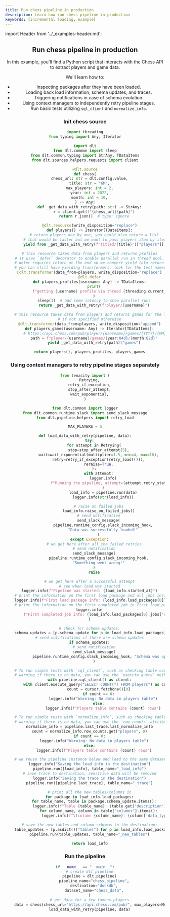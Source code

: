 ```yaml
---
title: Run chess pipeline in production
description: Learn how run chess pipeline in production
keywords: [incremental loading, example]
---
```


import Header from '../_examples-header.md';

<Header
    intro="In this tutorial, you will learn how to investigate, track, retry and test your loads."
    slug="chess_production"
    install_comment="with duckdb"
    install_packages='"dlt[duckdb]"'
    run_file="chess" />

## Run chess pipeline in production

In this example, you'll find a Python script that interacts with the Chess API to extract players and game data.

We'll learn how to:

- Inspecting packages after they have been loaded.
- Loading back load information, schema updates, and traces.
- Triggering notifications in case of schema evolution.
- Using context managers to independently retry pipeline stages.
- Run basic tests utilizing `sql_client` and `normalize_info`.

### Init chess source

<!--@@@DLT_SNIPPET_START ./code/chess-snippets.py::markdown_source-->
```py
import threading
from typing import Any, Iterator

import dlt
from dlt.common import sleep
from dlt.common.typing import StrAny, TDataItems
from dlt.sources.helpers.requests import client

@dlt.source
def chess(
    chess_url: str = dlt.config.value,
    title: str = "GM",
    max_players: int = 2,
    year: int = 2022,
    month: int = 10,
) -> Any:
    def _get_data_with_retry(path: str) -> StrAny:
        r = client.get(f"{chess_url}{path}")
        return r.json()  # type: ignore

    @dlt.resource(write_disposition="replace")
    def players() -> Iterator[TDataItems]:
        # return players one by one, you could also return a list
        # that would be faster but we want to pass players item by item to the transformer
        yield from _get_data_with_retry(f"titled/{title}")["players"][:max_players]

    # this resource takes data from players and returns profiles
    # it uses `defer` decorator to enable parallel run in thread pool.
    # defer requires return at the end so we convert yield into return (we return one item anyway)
    # you can still have yielding transformers, look for the test named `test_evolve_schema`
    @dlt.transformer(data_from=players, write_disposition="replace")
    @dlt.defer
    def players_profiles(username: Any) -> TDataItems:
        print(
            f"getting {username} profile via thread {threading.current_thread().name}"
        )
        sleep(1)  # add some latency to show parallel runs
        return _get_data_with_retry(f"player/{username}")

    # this resource takes data from players and returns games for the last month
    # if not specified otherwise
    @dlt.transformer(data_from=players, write_disposition="append")
    def players_games(username: Any) -> Iterator[TDataItems]:
        # https://api.chess.com/pub/player/{username}/games/{YYYY}/{MM}
        path = f"player/{username}/games/{year:04d}/{month:02d}"
        yield _get_data_with_retry(path)["games"]

    return players(), players_profiles, players_games
```
<!--@@@DLT_SNIPPET_END ./code/chess-snippets.py::markdown_source-->


### Using context managers to retry pipeline stages separately

<!--@@@DLT_SNIPPET_START ./code/chess-snippets.py::markdown_retry_cm-->
```py
from tenacity import (
    Retrying,
    retry_if_exception,
    stop_after_attempt,
    wait_exponential,
)

from dlt.common import logger
from dlt.common.runtime.slack import send_slack_message
from dlt.pipeline.helpers import retry_load

MAX_PLAYERS = 5

def load_data_with_retry(pipeline, data):
    try:
        for attempt in Retrying(
            stop=stop_after_attempt(5),
            wait=wait_exponential(multiplier=1.5, min=4, max=10),
            retry=retry_if_exception(retry_load(())),
            reraise=True,
        ):
            with attempt:
                logger.info(
                    f"Running the pipeline, attempt={attempt.retry_state.attempt_number}"
                )
                load_info = pipeline.run(data)
                logger.info(str(load_info))

            # raise on failed jobs
            load_info.raise_on_failed_jobs()
            # send notification
            send_slack_message(
                pipeline.runtime_config.slack_incoming_hook,
                "Data was successfully loaded!"
            )
    except Exception:
        # we get here after all the failed retries
        # send notification
        send_slack_message(
            pipeline.runtime_config.slack_incoming_hook,
            "Something went wrong!"
        )
        raise

    # we get here after a successful attempt
    # see when load was started
    logger.info(f"Pipeline was started: {load_info.started_at}")
    # print the information on the first load package and all jobs inside
    logger.info(f"First load package info: {load_info.load_packages[0]}")
    # print the information on the first completed job in first load package
    logger.info(
        f"First completed job info: {load_info.load_packages[0].jobs['completed_jobs'][0]}"
    )

    # check for schema updates:
    schema_updates = [p.schema_update for p in load_info.load_packages]
    # send notifications if there are schema updates
    if schema_updates:
        # send notification
        send_slack_message(
            pipeline.runtime_config.slack_incoming_hook, "Schema was updated!"
        )

    # To run simple tests with `sql_client`, such as checking table counts and
    # warning if there is no data, you can use the `execute_query` method
    with pipeline.sql_client() as client:
        with client.execute_query("SELECT COUNT(*) FROM players") as cursor:
            count = cursor.fetchone()[0]
            if count == 0:
                logger.info("Warning: No data in players table")
            else:
                logger.info(f"Players table contains {count} rows")

    # To run simple tests with `normalize_info`, such as checking table counts and
    # warning if there is no data, you can use the `row_counts` attribute.
    normalize_info = pipeline.last_trace.last_normalize_info
    count = normalize_info.row_counts.get("players", 0)
    if count == 0:
        logger.info("Warning: No data in players table")
    else:
        logger.info(f"Players table contains {count} rows")

    # we reuse the pipeline instance below and load to the same dataset as data
    logger.info("Saving the load info in the destination")
    pipeline.run([load_info], table_name="_load_info")
    # save trace to destination, sensitive data will be removed
    logger.info("Saving the trace in the destination")
    pipeline.run([pipeline.last_trace], table_name="_trace")

    # print all the new tables/columns in
    for package in load_info.load_packages:
        for table_name, table in package.schema_update.items():
            logger.info(f"Table {table_name}: {table.get('description')}")
            for column_name, column in table["columns"].items():
                logger.info(f"\tcolumn {column_name}: {column['data_type']}")

    # save the new tables and column schemas to the destination:
    table_updates = [p.asdict()["tables"] for p in load_info.load_packages]
    pipeline.run(table_updates, table_name="_new_tables")

    return load_info
```
<!--@@@DLT_SNIPPET_END ./code/chess-snippets.py::markdown_retry_cm-->

### Run the pipeline

<!--@@@DLT_SNIPPET_START ./code/chess-snippets.py::markdown_pipeline-->
```py
if __name__ == "__main__":
    # create dlt pipeline
    pipeline = dlt.pipeline(
        pipeline_name="chess_pipeline",
        destination="duckdb",
        dataset_name="chess_data",
    )
    # get data for a few famous players
    data = chess(chess_url="https://api.chess.com/pub/", max_players=MAX_PLAYERS)
    load_data_with_retry(pipeline, data)
```
<!--@@@DLT_SNIPPET_END ./code/chess-snippets.py::markdown_pipeline-->